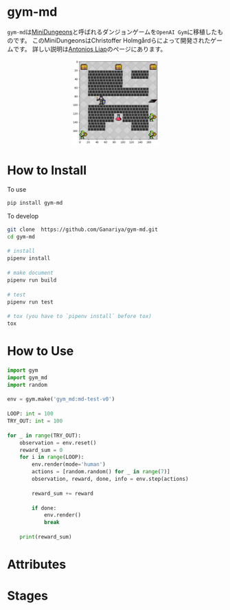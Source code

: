 # gym-md

`gym-md`は[MiniDungeons](http://minidungeons.com/)と呼ばれるダンジョンゲームを`OpenAI Gym`に移植したものです。
このMiniDungeonsはChristoffer Holmgårdらによって開発されたゲームです。
詳しい説明は[Antonios Liap](http://antoniosliapis.com/projects/project_minidungeons.php)のページにあります。

<p align="center">
    <img src="/README/japan/screen.png" width="200px">
</p>

# How to Install

To use
```bash
pip install gym-md
```

To develop
```bash
git clone  https://github.com/Ganariya/gym-md.git
cd gym-md

# install
pipenv install

# make document
pipenv run build

# test
pipenv run test

# tox (you have to `pipenv install` before tox)
tox
```

# How to Use

```python
import gym
import gym_md
import random

env = gym.make('gym_md:md-test-v0')

LOOP: int = 100
TRY_OUT: int = 100

for _ in range(TRY_OUT):
    observation = env.reset()
    reward_sum = 0
    for i in range(LOOP):
        env.render(mode='human')
        actions = [random.random() for _ in range(7)]
        observation, reward, done, info = env.step(actions)

        reward_sum += reward

        if done:
            env.render()
            break

    print(reward_sum)
```

# Attributes

# Stages
